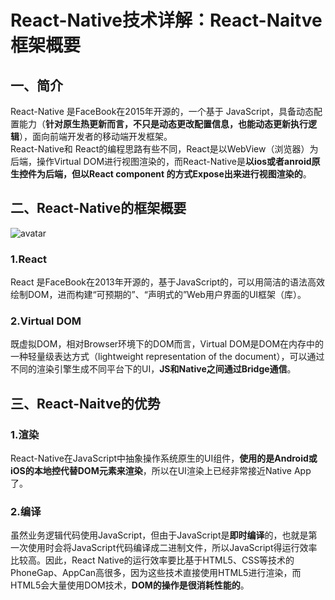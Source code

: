 # React-Native技术详解：React-Naitve框架概要

## 一、简介

React-Native 是FaceBook在2015年开源的，一个基于 JavaScript，具备动态配置能力（**针对原生热更新而言，不只是动态更改配置信息，也能动态更新执行逻辑**），面向前端开发者的移动端开发框架。  
React-Native和 React的编程思路有些不同，React是以WebView（浏览器）为后端，操作Virtual DOM进行视图渲染的，而React-Native是**以ios或者anroid原生控件为后端，但以React component 的方式Expose出来进行视图渲染的**。

## 二、React-Native的框架概要

![avatar](https://github.com/knowtheroot/KnowTheRoot_iOS/blob/master/Resources/Imgs/react-native01.png)

### 1.React

React 是FaceBook在2013年开源的，基于JavaScript的，可以用简洁的语法高效绘制DOM，进而构建“可预期的”、“声明式的”Web用户界面的UI框架（库）。

### 2.Virtual DOM

既虚拟DOM，相对Browser环境下的DOM而言，Virtual DOM是DOM在内存中的一种轻量级表达方式（lightweight representation of the document），可以通过不同的渲染引擎生成不同平台下的UI，**JS和Native之间通过Bridge通信**。

## 三、React-Naitve的优势

### 1.渲染
React-Native在JavaScript中抽象操作系统原生的UI组件，**使用的是Android或iOS的本地控代替DOM元素来渲染**，所以在UI渲染上已经非常接近Native App了。

### 2.编译
虽然业务逻辑代码使用JavaScript，但由于JavaScript是**即时编译**的，也就是第一次使用时会将JavaScript代码编译成二进制文件，所以JavaScript得运行效率比较高。因此，React Native的运行效率要比基于HTML5、CSS等技术的PhoneGap、AppCan高很多，因为这些技术直接使用HTML5进行渲染，而HTML5会大量使用DOM技术，**DOM的操作是很消耗性能的**。
